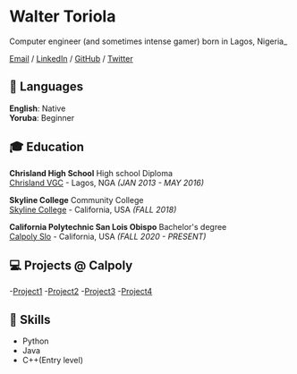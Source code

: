 # Walter Toriola

Computer engineer (and sometimes intense gamer) born in Lagos, Nigeria_ <br>

[Email](mailto:wtoriola@calpoly.edu) / [LinkedIn](https://www.linkedin.com/in/walter-toriola-8849151b1/) / [GitHub](https://github.com/Walter909) / [Twitter](https://twitter.com/walter_tori11) 

## 💬 Languages

**English**: Native <br>
**Yoruba**: Beginner
<br>
## 🎓 Education

**Chrisland High School** High school Diploma<br>
[Chrisland VGC](https://chrislandschools.org/) - Lagos, NGA _(JAN 2013 - MAY 2016)_ <br>

**Skyline College** Community College<br>
[Skyline College](https://www.skylinecollege.edu/) - California, USA _(FALL 2018)_

**California Polytechnic San Lois Obispo** Bachelor's degree<br>
[Calpoly Slo](https://www.calpoly.edu/) - California, USA _(FALL 2020 - PRESENT)_

## 💻 Projects @ Calpoly
-[Project1](https://github.com/CPE202-Johnson/project1-Walter909/blob/main/ass1.md)
-[Project2](https://github.com/CPE202-Johnson/project2-Walter909/blob/main/ass2.md)
-[Project3](https://github.com/CPE202-Johnson/project3-Walter909/blob/main/ass3a.md)
-[Project4](https://github.com/CPE202-Johnson/project4-Walter909/blob/main/ass4.md)
<br>
## 📌 Skills

  - Python
  - Java
  - C++(Entry level)
  <br><br>
